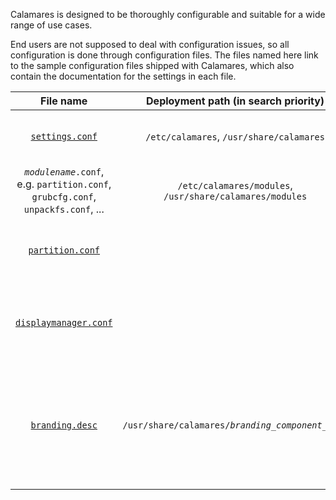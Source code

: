 Calamares is designed to be thoroughly configurable and suitable for a wide range of use cases.

End users are not supposed to deal with configuration issues, so all configuration is done through configuration files. The files named here link to the sample configuration files shipped with Calamares, which also contain the documentation for the settings in each file.

| File name | Deployment path (in search priority) | Purpose |
|:---------:|:------------------------------------:|:-------:|
| [`settings.conf`][settings.conf] | `/etc/calamares`, `/usr/share/calamares` | Main Calamares configuration file |
| _`modulename`_`.conf`, e.g. `partition.conf`, `grubcfg.conf`, `unpackfs.conf`, ... | `/etc/calamares/modules`, `/usr/share/calamares/modules` | Configuration files for every module that needs one |
| [`partition.conf`][partition.conf] | | Configuration for (automatic) partitioning and swap |
| [`displaymanager.conf`][displaymanager.conf] | | Configuration for the display manager, select SDDM, lightdm, ... |
| [`branding.desc`][branding.desc] | `/usr/share/calamares/`_`branding_component_name`_ | Branding descriptor file, shipped with the rest of your branding component and selected in `settings.conf` |

[settings.conf]: https://github.com/calamares/calamares/blob/master/settings.conf
[branding.desc]: https://github.com/calamares/calamares/blob/master/src/branding/default/branding.desc
[displaymanager.conf]: https://github.com/calamares/calamares/blob/master/src/modules/displaymanager/displaymanager.conf
[partition.conf]: https://github.com/calamares/calamares/blob/master/src/modules/partition/partition.conf